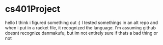 # cs401Project
hello
I think i figured something out :)
I tested somethings in an alt repo and when i put in a racket file, it recognized the language.
I'm assuming github doesnt recognize danmakufu, but im not entirely sure if thats a bad thing or not 
